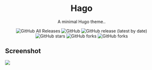 <div align="center">
  <h1>Hago</h1>
  <p>A minimal Hugo theme..</p>
  <img alt="GitHub All Releases" src="https://img.shields.io/github/downloads/gyuha/hago/total">
  <img alt="GitHub" src="https://img.shields.io/github/license/gyuha/hago">
  <img alt="GitHub release (latest by date)" src="https://img.shields.io/github/v/release/gyuha/hago">
  <img alt="GitHub stars" src="https://img.shields.io/github/stars/gyuha/hago?style=social">
  <img alt="GitHub forks" src="https://img.shields.io/github/forks/gyuha/hago?style=social">
  <img alt="GitHub forks" src="https://img.shields.io/github/watchers/gyuha/hago?style=social">
</div>


## Screenshot
![](https://raw.githubusercontent.com/gyuha/hago/master/images/screenshot.png)